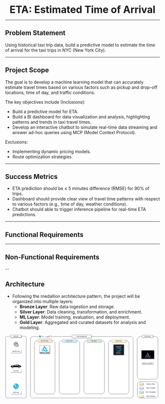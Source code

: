 <center style="font-size: xx-large; font-weight: bold;">ETA: Estimated Time of Arrival</center>

---

## Problem Statement

Using historical taxi trip data, build a predictive model to estimate the time of arrival for the taxi trips in NYC (New York City). 

---

## Project Scope

The goal is to develop a machine learning model that can accurately estimate travel times based on various factors such as pickup and drop-off locations, time of day, and traffic conditions.

The key objectives include (Inclusions):

- Build a predictive model for ETA.
- Build a BI dashboard for data visualization and analysis, highlighting patterns and trends in taxi travel times.
- Develop an interactive chatbot to simulate real-time data streaming and answer ad-hoc queries using MCP (Model Context Protocol).


Exclusions:

- Implementing dynamic pricing models.
- Route optimization strategies.

---

## Success Metrics

- ETA prediction should be ≤ 5 minutes difference (RMSE) for 90% of trips.
- Dashboard should provide clear view of travel time patterns with respect to various factors (e.g., time of day, weather conditions).
- Chatbot should able to trigger inference pipeline for real-time ETA predictions.

---

## Functional Requirements

---

## Non-Functional Requirements

--

## Architecture

- Following the medallion architecture pattern, the project will be organized into multiple layers:
  - **Bronze Layer**: Raw data ingestion and storage.
  - **Silver Layer**: Data cleaning, transformation, and enrichment.
  - **ML Layer**: Model training, evaluation, and deployment.
  - **Gold Layer**: Aggregated and curated datasets for analysis and modeling.

![Data Architecture Diagram](public/data_architecture.drawio.png)